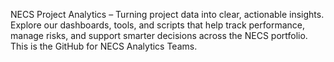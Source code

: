NECS Project Analytics – Turning project data into clear, actionable insights. Explore our dashboards, tools, and scripts that help track performance, manage risks, and support smarter decisions across the NECS portfolio.
This is the GitHub for NECS Analytics Teams. 
